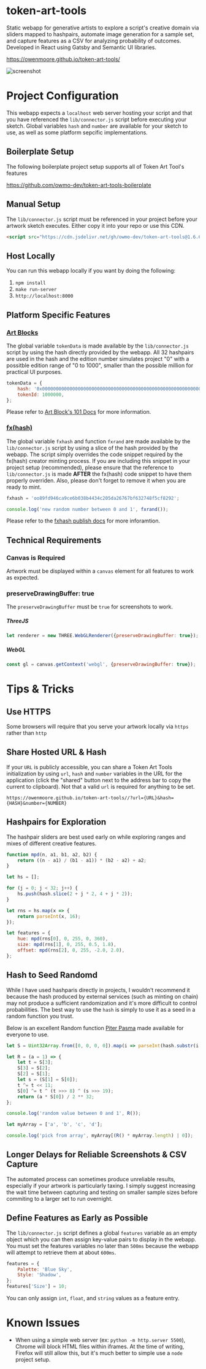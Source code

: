 # token-art-tools

Static webapp for generative artists to explore a script's creative domain via sliders mapped to hashpairs, automate image generation for a sample set, and capture features as a CSV for analyzing probability of outcomes. Developed in React using Gatsby and Semantic UI libraries.

https://owenmoore.github.io/token-art-tools/

![screenshot](assets/preview.jpg)

# Project Configuration

This webapp expects a `localhost` web server hosting your script and that you have referenced the `lib/connector.js` script before executing your sketch. Global variables `hash` and `number` are available for your sketch to use, as well as some platform sepcific implementations.

## Boilerplate Setup

The following boilerplate project setup supports all of Token Art Tool's features

https://github.com/owmo-dev/token-art-tools-boilerplate

## Manual Setup

The `lib/connector.js` script must be referenced in your project before your artwork sketch executes. Either copy it into your repo or use this CDN.

```html
<script src="https://cdn.jsdelivr.net/gh/owmo-dev/token-art-tools@1.6.6/lib/connector.js"></script>
```

## Host Locally

You can run this webapp locally if you want by doing the following:

1. `npm install`
2. `make run-server`
3. `http://localhost:8000`

## Platform Specific Features

### [Art Blocks](https://www.artblocks.io)

The global variable `tokenData` is made available by the `lib/connector.js` script by using the hash directly provided by the webapp. All 32 hashpairs are used in the hash and the edition number simulates project "0" with a possitble edition range of "0 to 1000", smaller than the possible million for practical UI purposes.

```js
tokenData = {
    hash: '0x0000000000000000000000000000000000000000000000000000000000000000',
    tokenId: 1000000,
};
```

Please refer to [Art Block's 101 Docs](https://docs.artblocks.io/creator-docs/creator-onboarding/readme/) for more information.

### [fx(hash)](https://www.fxhash.xyz)

The global variable `fxhash` and function `fxrand` are made available by the `lib/connector.js` script by using a slice of the hash provided by the webapp. The script simply overrides the code snippet required by the fx(hash) creator minting process. If you are including this snippet in your project setup (recommended), please ensure that the reference to `lib/connector.js` is made **AFTER** the fx(hash) code snippet to have them properly overriden. Also, please don't forget to remove it when you are ready to mint.

```js
fxhash = 'oo89fd946ca9ce6b038b4434c205da26767bf632748f5cf8292';

console.log('new random number between 0 and 1', fxrand());
```

Please refer to the [fxhash publish docs](https://www.fxhash.xyz/doc/artist/guide-publish-generative-token) for more inforamtion.

## Technical Requirements

### Canvas is Required

Artwork must be displayed within a `canvas` element for all features to work as expected.

### preserveDrawingBuffer: true

The `preserveDrawingBuffer` must be `true` for screenshots to work.

##### ThreeJS

```javascript
let renderer = new THREE.WebGLRenderer({preserveDrawingBuffer: true});
```

##### WebGL

```javascript
const gl = canvas.getContext('webgl', {preserveDrawingBuffer: true});
```

# Tips & Tricks

## Use HTTPS

Some browsers will require that you serve your artwork locally via `https` rather than `http`

## Share Hosted URL & Hash

If your `URL` is publicly accessible, you can share a Token Art Tools initialization by using `url`, `hash` and `number` variables in the URL for the application (click the "shared" button next to the address bar to copy the current to clipboard). Not that a valid `url` is required for anything to be set.

`https://owenmoore.github.io/token-art-tools//?url={URL}&hash={HASH}&number={NUMBER}`

## Hashpairs for Exploration

The hashpair sliders are best used early on while exploring ranges and mixes of different creative features.

```js
function mpd(n, a1, b1, a2, b2) {
    return ((n - a1) / (b1 - a1)) * (b2 - a2) + a2;
}

let hs = [];

for (j = 0; j < 32; j++) {
    hs.push(hash.slice(2 + j * 2, 4 + j * 2));
}

let rns = hs.map(x => {
    return parseInt(x, 16);
});

let features = {
    hue: mpd(rns[0], 0, 255, 0, 360),
    size: mpd(rns[1], 0, 255, 0.5, 1.8),
    offset: mpd(rns[2], 0, 255, -2.0, 2.0),
};
```

## Hash to Seed Randomd

While I have used hashparis directly in projects, I wouldn't recommend it because the hash produced by external services (such as minting on chain) may not produce a sufficient randomization and it's more difficult to control probabilities. The best way to use the `hash` is simply to use it as a seed in a random function you trust.

Below is an excellent Random function [Piter Pasma](https://twitter.com/piterpasma) made available for everyone to use.

```js
let S = Uint32Array.from([0, 0, 0, 0]).map(i => parseInt(hash.substr(i * 8 + 5, 8), 16));

let R = (a = 1) => {
    let t = S[3];
    S[3] = S[2];
    S[2] = S[1];
    let s = (S[1] = S[0]);
    t ^= t << 11;
    S[0] ^= t ^ (t >>> 8) ^ (s >>> 19);
    return (a * S[0]) / 2 ** 32;
};

console.log('random value between 0 and 1', R());

let myArray = ['a', 'b', 'c', 'd'];

console.log('pick from array', myArray[(R() * myArray.length) | 0]);
```

## Longer Delays for Reliable Screenshots & CSV Capture

The automated process can sometimes produce unreliable results, especially if your artwork is particularly taxing. I simply suggest increasing the wait time between capturing and testing on smaller sample sizes before commiting to a larger set to run overnight.

## Define Features as Early as Possible

The `lib/connector.js` script defines a global `features` variable as an empty object which you can then assign key-value pairs to display in the webapp. You must set the features variables no later than `500ms` because the webapp will attempt to retrieve them at about `600ms`.

```js
features = {
    Palette: 'Blue Sky',
    Style: 'Shadow',
};
features['Size'] = 10;
```

You can only assign `int`, `float`, and `string` values as a feature entry.

# Known Issues

-   When using a simple web server (ex: `python -m http.server 5500`), Chrome will block HTML files within iframes. At the time of writing, Firefox will still allow this, but it's much better to simple use a `node` project setup.
